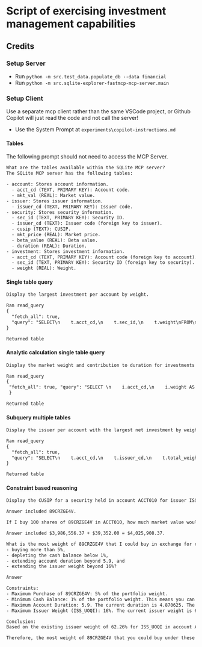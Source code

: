 # Script of exercising investment management capabilities

## Credits


### Setup Server

- Run `python -m src.test_data.populate_db --data financial`
- Run `python -m src.sqlite-explorer-fastmcp-mcp-server.main`

### Setup Client
Use a separate mcp client rather than the same VSCode project, or Github Copilot will just read the code and not call the server!
- Use the System Prompt at `experiments\copilot-instructions.md`

#### Tables
The following prompt should not need to access the MCP Server.

```txt
What are the tables available within the SQLite MCP server?
The SQLite MCP server has the following tables:

- account: Stores account information.
  - acct_cd (TEXT, PRIMARY KEY): Account code.
  - mkt_val (REAL): Market value.
- issuer: Stores issuer information.
  - issuer_cd (TEXT, PRIMARY KEY): Issuer code.
- security: Stores security information.
  - sec_id (TEXT, PRIMARY KEY): Security ID.
  - issuer_cd (TEXT): Issuer code (foreign key to issuer).
  - cusip (TEXT): CUSIP.
  - mkt_price (REAL): Market price.
  - beta_value (REAL): Beta value.
  - duration (REAL): Duration.
- investment: Stores investment information.
  - acct_cd (TEXT, PRIMARY KEY): Account code (foreign key to account).
  - sec_id (TEXT, PRIMARY KEY): Security ID (foreign key to security).
  - weight (REAL): Weight.

```

#### Single table query

```txt
Display the largest investment per account by weight.

Ran read_query
{
  "fetch_all": true,
  "query": "SELECT\n    t.acct_cd,\n    t.sec_id,\n    t.weight\nFROM\n    (SELECT\n        acct_cd,\n        sec_id,\n        weight,\n        RANK() OVER (PARTITION BY acct_cd ORDER BY weight DESC) as rnk\n    FROM\n        investment) AS t\nWHERE\n    t.rnk = 1;"
}

Returned table

```

#### Analytic calculation single table query

```txt
Display the market weight and contribution to duration for investments in the security with ID "SEC0016" by account?

Ran read_query
{
 "fetch_all": true, "query": "SELECT \n    i.acct_cd,\n    i.weight AS market_weight,\n    (i.weight * s.duration) AS contribution_to_duration\nFROM \n    investment i\nJOIN \n    security s ON i.sec_id = s.sec_id\nWHERE \n    i.sec_id = 'SEC0016';" 
 }

Returned table

```

#### Subquery multiple tables

```txt
Display the issuer per account with the largest net investment by weight.

Ran read_query
{
  "fetch_all": true,
  "query": "SELECT\n    t.acct_cd,\n    t.issuer_cd,\n    t.total_weight\nFROM\n    (SELECT\n        i.acct_cd,\n        s.issuer_cd,\n        SUM(i.weight) AS total_weight,\n        RANK() OVER (PARTITION BY i.acct_cd ORDER BY SUM(i.weight) DESC) as rnk\n    FROM\n        investment i\n    JOIN\n        security s ON i.sec_id = s.sec_id\n    GROUP BY\n        i.acct_cd, s.issuer_cd) AS t\nWHERE\n    t.rnk = 1;"
}

Returned table

```

#### Constraint based reasoning

```txt
Display the CUSIP for a security held in account ACCT010 for issuer ISS_UOQI.

Answer included 89CRZGE4V.

If I buy 100 shares of 89CRZGE4V in ACCT010, how much market value would that be before and after the purchase?

Answer included $3,986,556.37 + $39,352.00 = $4,025,908.37.

What is the most weight of 89CRZGE4V that I could buy in exchange for cash in account ACCT010 without
- buying more than 5%,
- depleting the cash balance below 1%,
- extending account duration beyond 5.9, and
- extending the issuer weight beyond 16%?

Answer

Constraints:
- Maximum Purchase of 89CRZGE4V: 5% of the portfolio weight.
- Minimum Cash Balance: 1% of the portfolio weight. This means you can use a maximum of 10% - 1% = 9% of your cash weight for purchases.
- Maximum Account Duration: 5.9. The current duration is 4.870625. The allowable increase in duration is 5.9 - 4.870625 = 1.029375.
- Maximum Issuer Weight (ISS_UOQI): 16%. The current issuer weight is 62.26%. This constraint is already violated, meaning you cannot increase your holdings in any security from issuer ISS_UOQI, including 89CRZGE4V, without further exceeding this limit.

Conclusion:
Based on the existing issuer weight of 62.26% for ISS_UOQI in account ACCT010, which already exceeds the 16% limit, you cannot buy any more shares of 89CRZGE4V (which is issued by ISS_UOQI) without further violating this constraint.

Therefore, the most weight of 89CRZGE4V that you could buy under these conditions is 0%.

```


